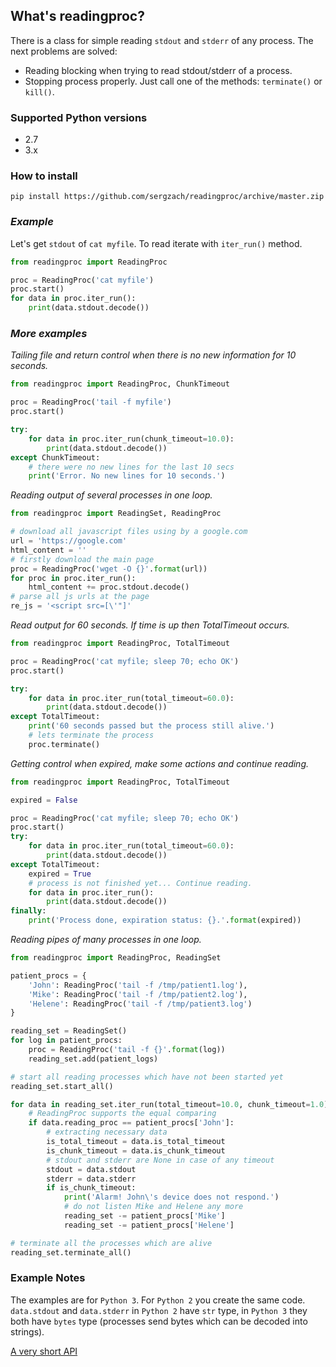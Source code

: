 ## What's readingproc?

There is a class for simple reading `stdout` and `stderr` of any process. 
The next problems are solved:
* Reading blocking when trying to read stdout/stderr of a process. 
* Stopping process properly. Just call one of the methods: `terminate()` or `kill()`.

### Supported Python versions
* 2.7
* 3.x

### How to install

`pip install https://github.com/sergzach/readingproc/archive/master.zip`

### *Example*

Let's get `stdout` of `cat myfile`. To read iterate with `iter_run()` method.

```python
from readingproc import ReadingProc

proc = ReadingProc('cat myfile')
proc.start()
for data in proc.iter_run():
    print(data.stdout.decode())
```

### *More examples*

*Tailing file and return control when there is no new information for 10 seconds.*

```python
from readingproc import ReadingProc, ChunkTimeout

proc = ReadingProc('tail -f myfile')
proc.start()

try:
    for data in proc.iter_run(chunk_timeout=10.0):
        print(data.stdout.decode())
except ChunkTimeout:
    # there were no new lines for the last 10 secs
    print('Error. No new lines for 10 seconds.')    
```

*Reading output of several processes in one loop.*

```python
from readingproc import ReadingSet, ReadingProc

# download all javascript files using by a google.com
url = 'https://google.com'
html_content = ''
# firstly download the main page
proc = ReadingProc('wget -O {}'.format(url))
for proc in proc.iter_run():
    html_content += proc.stdout.decode()
# parse all js urls at the page
re_js = '<script src=[\'"]'
```

*Read output for 60 seconds. If time is up then TotalTimeout occurs.*
```python
from readingproc import ReadingProc, TotalTimeout

proc = ReadingProc('cat myfile; sleep 70; echo OK')
proc.start()

try:
    for data in proc.iter_run(total_timeout=60.0):
        print(data.stdout.decode())
except TotalTimeout:
    print('60 seconds passed but the process still alive.')
    # lets terminate the process
    proc.terminate()
```

*Getting control when expired, make some actions and continue reading.*

```python
from readingproc import ReadingProc, TotalTimeout

expired = False

proc = ReadingProc('cat myfile; sleep 70; echo OK')
proc.start()
try:
    for data in proc.iter_run(total_timeout=60.0):
        print(data.stdout.decode())
except TotalTimeout:
    expired = True
    # process is not finished yet... Continue reading.
    for data in proc.iter_run():
        print(data.stdout.decode())
finally:
    print('Process done, expiration status: {}.'.format(expired))
```

*Reading pipes of many processes in one loop.*
```python
from readingproc import ReadingProc, ReadingSet

patient_procs = {
    'John': ReadingProc('tail -f /tmp/patient1.log'),
    'Mike': ReadingProc('tail -f /tmp/patient2.log'),
    'Helene': ReadingProc('tail -f /tmp/patient3.log')
}

reading_set = ReadingSet()
for log in patient_procs:
    proc = ReadingProc('tail -f {}'.format(log))
    reading_set.add(patient_logs)

# start all reading processes which have not been started yet
reading_set.start_all()

for data in reading_set.iter_run(total_timeout=10.0, chunk_timeout=1.0):
    # ReadingProc supports the equal comparing
    if data.reading_proc == patient_procs['John']:
        # extracting necessary data
        is_total_timeout = data.is_total_timeout
        is_chunk_timeout = data.is_chunk_timeout
        # stdout and stderr are None in case of any timeout
        stdout = data.stdout
        stderr = data.stderr
        if is_chunk_timeout:
            print('Alarm! John\'s device does not respond.')
            # do not listen Mike and Helene any more
            reading_set -= patient_procs['Mike']
            reading_set -= patient_procs['Helene']

# terminate all the processes which are alive
reading_set.terminate_all()
```



### Example Notes

The examples are for `Python 3`. For `Python 2` you create the same code. `data.stdout` and `data.stderr` in `Python 2` have `str` type, in `Python 3` they both have `bytes` type (processes send bytes which can be decoded into strings).

[A very short API](API.md)